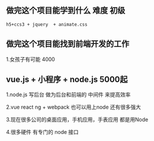 ## 做完这个项目能学到什么   难度 初级
    h5+ccs3 + jquery  + animate.css


## 做完这个项目能找到前端开发的工作

   1.女孩子有可能  4000




## vue.js  +  小程序 + node.js    5000起


1.node.js  写后台   做为后台和前端的 中间件 来提高效率

2.vue react  ng  + webpack 也可以用上node  还有很多强大

3.现在很多公司的桌面应用，手机应用，手表应用  都是用Node

4.很多硬件 有专门的 node 接口

